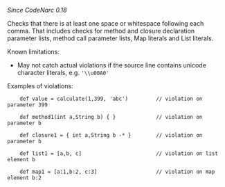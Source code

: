 *Since CodeNarc 0.18*

Checks that there is at least one space or whitespace following each
comma. That includes checks for method and closure declaration parameter
lists, method call parameter lists, Map literals and List literals.

Known limitations:

- May not catch actual violations if the source line contains unicode
  character literals, e.g. `'\\u00A0'`

Examples of violations:

        def value = calculate(1,399, 'abc')         // violation on parameter 399

        def method1(int a,String b) { }             // violation on parameter b

        def closure1 = { int a,String b -* }        // violation on parameter b

        def list1 = [a,b, c]                        // violation on list element b

        def map1 = [a:1,b:2, c:3]                   // violation on map element b:2
